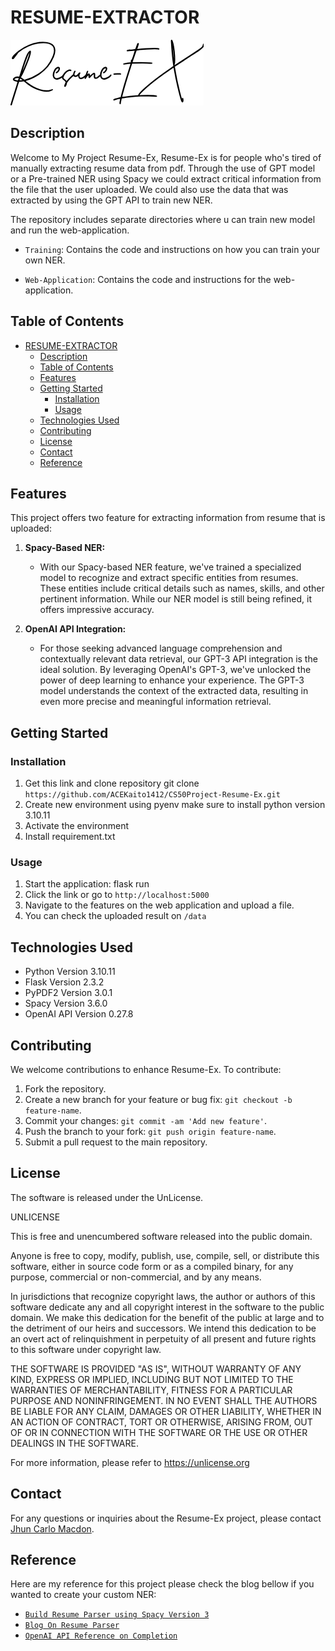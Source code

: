 # RESUME-EXTRACTOR

![Project Title](./static/logo-dark.png)

## Description

Welcome to My Project Resume-Ex, Resume-Ex is for people who's tired of manually extracting resume data from pdf. Through the use of GPT model or a Pre-trained NER using Spacy we could extract critical information from the file that the user uploaded. We could also use the data that was extracted by using the GPT API to train new NER. 

The repository includes separate directories where u can train new model and run the web-application.

- `Training`: Contains the code and instructions on how you can train your own NER.
  
- `Web-Application`: Contains the code and instructions for the web-application.



## Table of Contents
- [RESUME-EXTRACTOR](#resume-extractor)
  - [Description](#description)
  - [Table of Contents](#table-of-contents)
  - [Features](#features)
  - [Getting Started](#getting-started)
    - [Installation](#installation)
    - [Usage](#usage)
  - [Technologies Used](#technologies-used)
  - [Contributing](#contributing)
  - [License](#license)
  - [Contact](#contact)
  - [Reference](#reference)

## Features

This project offers two feature for extracting information from resume that is uploaded:

1. **Spacy-Based NER:**
   - With our Spacy-based NER feature, we've trained a specialized model to recognize and extract specific entities from resumes. These entities include critical details such as names, skills, and other pertinent information. While our NER model is still being refined, it offers impressive accuracy. 

2. **OpenAI API Integration:**
   - For those seeking advanced language comprehension and contextually relevant data retrieval, our GPT-3 API integration is the ideal solution. By leveraging OpenAI's GPT-3, we've unlocked the power of deep learning to enhance your experience. The GPT-3 model understands the context of the extracted data, resulting in even more precise and meaningful information retrieval.


## Getting Started

### Installation

1. Get this link and clone repository git clone `https://github.com/ACEKaito1412/CS50Project-Resume-Ex.git`
2. Create new environment using pyenv make sure to install python version 3.10.11
3. Activate the environment
4. Install requirement.txt

### Usage
1. Start the application: flask run
2. Click the link or go to `http://localhost:5000`
3. Navigate to the features on the web application and upload a file.
4. You can check the uploaded result on `/data`

## Technologies Used
- Python Version 3.10.11
- Flask Version 2.3.2
- PyPDF2 Version 3.0.1
- Spacy Version 3.6.0
- OpenAI API Version 0.27.8


## Contributing

We welcome contributions to enhance Resume-Ex. To contribute:

1. Fork the repository.
2. Create a new branch for your feature or bug fix: `git checkout -b feature-name`.
3. Commit your changes: `git commit -am 'Add new feature'`.
4. Push the branch to your fork: `git push origin feature-name`.
5. Submit a pull request to the main repository.

## License

The software is released under the UnLicense.

UNLICENSE

This is free and unencumbered software released into the public domain.

Anyone is free to copy, modify, publish, use, compile, sell, or
distribute this software, either in source code form or as a compiled
binary, for any purpose, commercial or non-commercial, and by any
means.

In jurisdictions that recognize copyright laws, the author or authors
of this software dedicate any and all copyright interest in the
software to the public domain. We make this dedication for the benefit
of the public at large and to the detriment of our heirs and
successors. We intend this dedication to be an overt act of
relinquishment in perpetuity of all present and future rights to this
software under copyright law.

THE SOFTWARE IS PROVIDED "AS IS", WITHOUT WARRANTY OF ANY KIND,
EXPRESS OR IMPLIED, INCLUDING BUT NOT LIMITED TO THE WARRANTIES OF
MERCHANTABILITY, FITNESS FOR A PARTICULAR PURPOSE AND NONINFRINGEMENT.
IN NO EVENT SHALL THE AUTHORS BE LIABLE FOR ANY CLAIM, DAMAGES OR
OTHER LIABILITY, WHETHER IN AN ACTION OF CONTRACT, TORT OR OTHERWISE,
ARISING FROM, OUT OF OR IN CONNECTION WITH THE SOFTWARE OR THE USE OR
OTHER DEALINGS IN THE SOFTWARE.

For more information, please refer to <https://unlicense.org>

## Contact

For any questions or inquiries about the Resume-Ex project, please contact [Jhun Carlo Macdon](mailto:macdon.jc.bscs@gmail.com).

## Reference

Here are my reference for this project please check the blog bellow if you wanted to create your custom NER:

- [`Build Resume Parser using Spacy Version 3`](https://www.youtube.com/watch?v=C23DAW5iSiA)
- [`Blog On Resume Parser`](https://www.romanshilpakar.com.np/blog/6)
- [`OpenAI API Reference on Completion`](https://platform.openai.com/docs/api-reference/completions)
